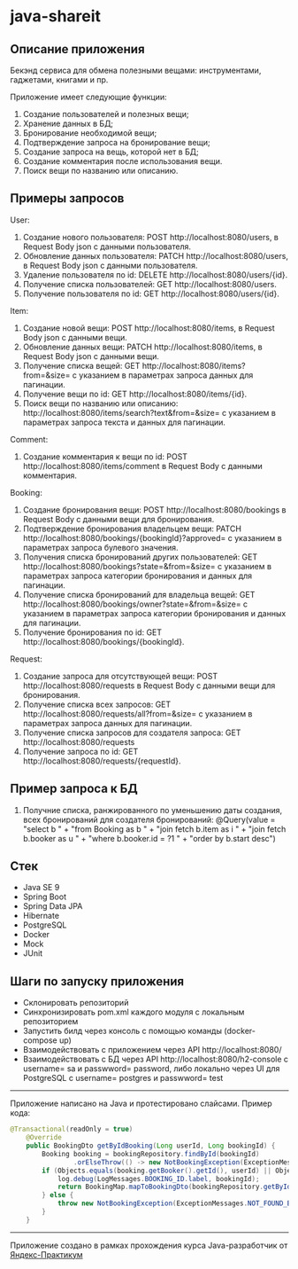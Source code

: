 # java-shareit
## Описание приложения
Бекэнд сервиса для обмена полезными вещами: инструментами, гаджетами, книгами и пр.

Приложение имеет следующие функции:
1. Создание пользователей и полезных вещи;
2. Хранение данных в БД;
3. Бронирование необходимой вещи;
4. Подтверждение запроса на бронирование вещи;
5. Создание запроса на вещь, которой нет в БД;
6. Создание комментария после использования вещи.
7. Поиск вещи по названию или описанию.

## Примеры запросов
User:
1. Создание нового пользователя: POST http://localhost:8080/users, в Request Body json с данными пользователя.
2. Обновление данных пользователя: PATCH http://localhost:8080/users, в Request Body json с данными пользователя.
3. Удаление пользователя по id: DELETE http://localhost:8080/users/{id}.
4. Получение списка пользователей: GET http://localhost:8080/users.
5. Получение пользователя по id: GET http://localhost:8080/users/{id}.

Item:
1. Создание новой вещи: POST http://localhost:8080/items, в Request Body json с данными вещи.
2. Обновление данных вещи: PATCH http://localhost:8080/items, в Request Body json с данными вещи.
4. Получение списка вещей: GET http://localhost:8080/items?from=&size= с указанием в параметрах запроса данных для пагинации.
5. Получение вещи по id: GET http://localhost:8080/items/{id}.
6. Поиск вещи по названию или описанию: http://localhost:8080/items/search?text&from=&size= с указанием в параметрах запроса текста и данных для пагинации.

Comment:
1. Создание комментария к вещи по id: POST http://localhost:8080/items/comment в Request Body с данными комментария.

Booking:
1. Создание бронирования вещи: POST http://localhost:8080/bookings в Request Body с данными вещи для бронирования.
2. Подтверждение бронирования владельцем вещи: PATCH http://localhost:8080/bookings/{bookingId}?approved= с указанием в параметрах запроса булевого значения.
3. Получения списка бронирований других пользователей: GET http://localhost:8080/bookings?state=&from=&size= с указанием в параметрах запроса категории бронирования и данных для пагинации. 
4. Получение списка бронирований для владельца вещей: GET http://localhost:8080/bookings/owner?state=&from=&size= с указанием в параметрах запроса категории бронирования и данных для пагинации.
5. Получение бронирования по id: GET http://localhost:8080/bookings/{bookingId}.

Request:
1. Создание запроса для отсутствующей вещи: POST http://localhost:8080/requests в Request Body с данными вещи для бронирования.
2. Получение списка всех запросов: GET http://localhost:8080/requests/all?from=&size= с указанием в параметрах запроса данных для пагинации.
3. Получение списка запросов для создателя запроса: GET http://localhost:8080/requests
4. Получение запроса по id: GET http://localhost:8080/requests/{requestId}.

## Пример запроса к БД
1. Получние списка, ранжированного по уменьшению даты создания, всех бронирований для создателя бронирований: 
@Query(value = "select b " +
            "from Booking as b " +
            "join fetch b.item as i " +
            "join fetch b.booker as u " +
            "where b.booker.id = ?1 " +
            "order by b.start desc")
            
## Стек
- Java SE 9
- Spring Boot
- Spring Data JPA
- Hibernate
- PostgreSQL
- Docker
- Mock
- JUnit

## Шаги по запуску приложения
- Склонировать репозиторий
- Синхронизировать pom.xml каждого модуля с локальным репозиторием
- Запустить билд через консоль с помощью команды (docker-compose up)
- Взаимодействовать с приложением через API http://localhost:8080/
- Взаимодействовать с БД через API http://localhost:8080/h2-console c username= sa и passwword= password, либо локально через UI для PostgreSQL c username= postgres и passwword= test
----
Приложение написано на Java и протестировано слайсами. Пример кода:
```java
@Transactional(readOnly = true)
    @Override
    public BookingDto getByIdBooking(Long userId, Long bookingId) {
        Booking booking = bookingRepository.findById(bookingId)
                .orElseThrow(() -> new NotBookingException(ExceptionMessages.NOT_FOUND_BOOKING.label));
        if (Objects.equals(booking.getBooker().getId(), userId) || Objects.equals(booking.getItem().getOwner().getId(), userId)) {
            log.debug(LogMessages.BOOKING_ID.label, bookingId);
            return BookingMap.mapToBookingDto(bookingRepository.getByIdBooking(bookingId, userId));
        } else {
            throw new NotBookingException(ExceptionMessages.NOT_FOUND_BOOKING.label);
        }
    }
```
----
Приложение создано в рамках прохождения курса Java-разработчик от [Яндекс-Практикум](https://practicum.yandex.ru/java-developer/ "Тут учат Java!") 

